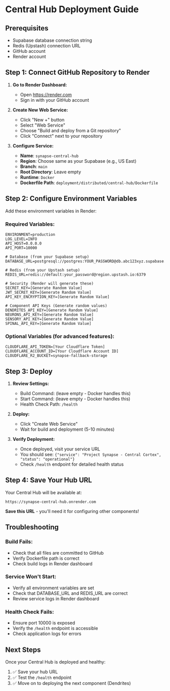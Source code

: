 # Central Hub Deployment Guide

## Prerequisites
- Supabase database connection string
- Redis (Upstash) connection URL
- GitHub account
- Render account

## Step 1: Connect GitHub Repository to Render

1. **Go to Render Dashboard:**
   - Open https://render.com
   - Sign in with your GitHub account

2. **Create New Web Service:**
   - Click "New +" button
   - Select "Web Service"
   - Choose "Build and deploy from a Git repository"
   - Click "Connect" next to your repository

3. **Configure Service:**
   - **Name**: `synapse-central-hub`
   - **Region**: Choose same as your Supabase (e.g., US East)
   - **Branch**: `main`
   - **Root Directory**: Leave empty
   - **Runtime**: `Docker`
   - **Dockerfile Path**: `deployment/distributed/central-hub/Dockerfile`

## Step 2: Configure Environment Variables

Add these environment variables in Render:

### Required Variables:
```
ENVIRONMENT=production
LOG_LEVEL=INFO
API_HOST=0.0.0.0
API_PORT=10000

# Database (from your Supabase setup)
DATABASE_URL=postgresql://postgres:YOUR_PASSWORD@db.abc123xyz.supabase.co:5432/postgres

# Redis (from your Upstash setup)
REDIS_URL=redis://default:your_password@region.upstash.io:6379

# Security (Render will generate these)
SECRET_KEY=[Generate Random Value]
JWT_SECRET_KEY=[Generate Random Value]
API_KEY_ENCRYPTION_KEY=[Generate Random Value]

# Component API Keys (Generate random values)
DENDRITES_API_KEY=[Generate Random Value]
NEURONS_API_KEY=[Generate Random Value]
SENSORY_API_KEY=[Generate Random Value]
SPINAL_API_KEY=[Generate Random Value]
```

### Optional Variables (for advanced features):
```
CLOUDFLARE_API_TOKEN=[Your Cloudflare Token]
CLOUDFLARE_ACCOUNT_ID=[Your Cloudflare Account ID]
CLOUDFLARE_R2_BUCKET=synapse-fallback-storage
```

## Step 3: Deploy

1. **Review Settings:**
   - Build Command: (leave empty - Docker handles this)
   - Start Command: (leave empty - Docker handles this)
   - Health Check Path: `/health`

2. **Deploy:**
   - Click "Create Web Service"
   - Wait for build and deployment (5-10 minutes)

3. **Verify Deployment:**
   - Once deployed, visit your service URL
   - You should see: `{"service": "Project Synapse - Central Cortex", "status": "operational"}`
   - Check `/health` endpoint for detailed health status

## Step 4: Save Your Hub URL

Your Central Hub will be available at:
```
https://synapse-central-hub.onrender.com
```

**Save this URL** - you'll need it for configuring other components!

## Troubleshooting

### Build Fails:
- Check that all files are committed to GitHub
- Verify Dockerfile path is correct
- Check build logs in Render dashboard

### Service Won't Start:
- Verify all environment variables are set
- Check that DATABASE_URL and REDIS_URL are correct
- Review service logs in Render dashboard

### Health Check Fails:
- Ensure port 10000 is exposed
- Verify the `/health` endpoint is accessible
- Check application logs for errors

## Next Steps

Once your Central Hub is deployed and healthy:
1. ✅ Save your hub URL
2. ✅ Test the `/health` endpoint
3. ✅ Move on to deploying the next component (Dendrites)